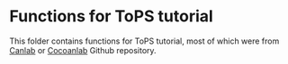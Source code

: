 # Functions for ToPS tutorial

This folder contains functions for ToPS tutorial, most of which were from [Canlab](https://github.com/canlab) or [Cocoanlab](https://github.com/cocoanlab) Github repository.